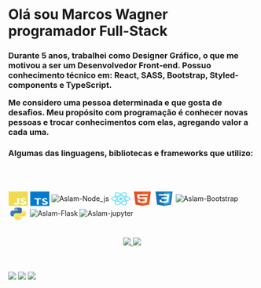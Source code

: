 <div>
  <h1> Olá sou Marcos Wagner programador Full-Stack</h1>
  
  <h3>Durante 5 anos, trabalhei como Designer Gráfico, o que me motivou a ser um Desenvolvedor Front-end. Possuo conhecimento técnico em: React, SASS, Bootstrap, Styled-components e TypeScript.

Me considero uma pessoa determinada e que gosta de desafios. Meu propósito com programação é conhecer novas pessoas e trocar conhecimentos com elas, agregando valor a cada uma. </h3>

  <h3> Algumas das linguagens, bibliotecas e frameworks que utilizo:</h3>
</div>
 <br>
 <br>
<div style="display: inline_block"><br>
  <img align="center" alt="Sslam-Js" height="30" width="40" src="https://raw.githubusercontent.com/devicons/devicon/master/icons/javascript/javascript-plain.svg">
  <img align="center" alt="Aslam-Ts" height="30" width="40" src="https://raw.githubusercontent.com/devicons/devicon/master/icons/typescript/typescript-plain.svg">
  <img align="center" alt="Aslam-Node_js" height="60" width="80" src="https://cdn.jsdelivr.net/gh/devicons/devicon/icons/nodejs/nodejs-plain-wordmark.svg">
  <img align="center" alt="Aslam-React" height="30" width="40" src="https://raw.githubusercontent.com/devicons/devicon/master/icons/react/react-original.svg">
  <img align="center" alt="Aslam-HTML" height="30" width="40" src="https://raw.githubusercontent.com/devicons/devicon/master/icons/html5/html5-original.svg">
  <img align="center" alt="Aslam-CSS" height="30" width="40" src="https://raw.githubusercontent.com/devicons/devicon/master/icons/css3/css3-original.svg">
  <img align="center" alt="Aslam-Bootstrap" height="30" width="40" src="https://cdn.jsdelivr.net/gh/devicons/devicon/icons/bootstrap/bootstrap-original.svg">
  <img align="center" alt="Aslam-Python" height="30" width="40" src="https://raw.githubusercontent.com/devicons/devicon/master/icons/python/python-original.svg">
  <img align="center" alt="Aslam-Flask" height="60" width="80" src="https://cdn.jsdelivr.net/gh/devicons/devicon/icons/flask/flask-original-wordmark.svg">
  <img align="center" alt="Aslam-jupyter" height="40" width="60" src="https://cdn.jsdelivr.net/gh/devicons/devicon/icons/jupyter/jupyter-original-wordmark.svg">
</div>

 <br>
  <br>

<div align="center">
  <a href="https://www.linkedin.com/in/marcos-wagner-780622209/">
  <img height="180em" src="https://github-readme-stats.vercel.app/api?username=aslamw&show_icons=true&theme=merko&include_all_commits=true&count_private=true"/>
  <img height="150em" src="https://github-readme-stats.vercel.app/api/top-langs/?username=aslamw&layout=compact&langs_count=7&theme=merko"/>
</div>
  <br>
   <br>
   <br>
  <div> 
  <a href="https://www.youtube.com/playlist?list=PLto6ttEIMFddm1BC6vxFnRH3t3c8RHTfG" target="_blank"><img src="https://img.shields.io/badge/YouTube-FF0000?style=for-the-badge&logo=youtube&logoColor=white" target="_blank"></a>
  <a href = "mailto:wgngui14@gmail.com"><img src="https://img.shields.io/badge/-Gmail-%23333?style=for-the-badge&logo=gmail&logoColor=white" target="_blank"></a>
  <a href="https://www.linkedin.com/in/marcos-wagner-780622209/" target="_blank"><img src="https://img.shields.io/badge/-LinkedIn-%230077B5?style=for-the-badge&logo=linkedin&logoColor=white" target="_blank"></a> 
</div>
